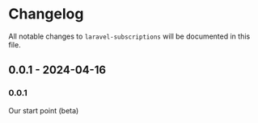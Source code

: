 # Changelog

All notable changes to `laravel-subscriptions` will be documented in this file.

## 0.0.1 - 2024-04-16

### 0.0.1

Our start point (beta)
